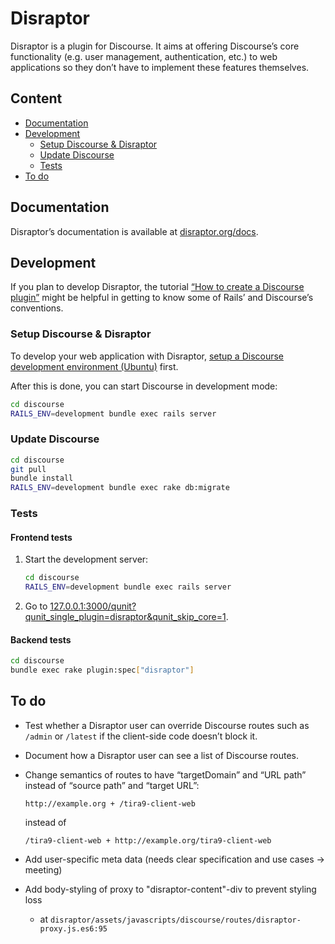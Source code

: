 # Disraptor

Disraptor is a plugin for Discourse. It aims at offering Discourse’s core functionality (e.g. user management, authentication, etc.) to web applications so they don’t have to implement these features themselves.



## Content

- [Documentation](#documentation)
- [Development](#development)
  - [Setup Discourse & Disraptor](setup-discourse--disraptor)
  - [Update Discourse](#update-discourse)
  - [Tests](#tests)
- [To do](#to-do)



## Documentation

Disraptor’s documentation is available at [disraptor.org/docs](https://www.disraptor.org/docs).



## Development

If you plan to develop Disraptor, the tutorial [“How to create a Discourse plugin”](https://kleinfreund.de/how-to-create-a-discourse-plugin/) might be helpful in getting to know some of Rails’ and Discourse’s conventions.

### Setup Discourse & Disraptor

To develop your web application with Disraptor, [setup a Discourse development environment (Ubuntu)](https://www.disraptor.org/docs/setup-a-discourse-development-environment-ubuntu.html) first.

After this is done, you can start Discourse in development mode:

```sh
cd discourse
RAILS_ENV=development bundle exec rails server
```

### Update Discourse

```sh
cd discourse
git pull
bundle install
RAILS_ENV=development bundle exec rake db:migrate
```

### Tests

#### Frontend tests

1. Start the development server:

   ```sh
   cd discourse
   RAILS_ENV=development bundle exec rails server
   ```

2. Go to [127.0.0.1:3000/qunit?qunit_single_plugin=disraptor&qunit_skip_core=1](http://127.0.0.1:3000/qunit?qunit_single_plugin=disraptor&qunit_skip_core=1).

#### Backend tests

```sh
cd discourse
bundle exec rake plugin:spec["disraptor"]
```



## To do

- Test whether a Disraptor user can override Discourse routes such as `/admin` or `/latest` if the client-side code doesn’t block it.
- Document how a Disraptor user can see a list of Discourse routes.
- Change semantics of routes to have “targetDomain” and “URL path” instead of “source path” and “target URL”:

  ```
  http://example.org + /tira9-client-web
  ```

  instead of

  ```
  /tira9-client-web + http://example.org/tira9-client-web
  ```

- Add user-specific meta data (needs clear specification and use cases → meeting)


- Add body-styling of proxy to "disraptor-content"-div to prevent styling loss
    - at `disraptor/assets/javascripts/discourse/routes/disraptor-proxy.js.es6:95`
